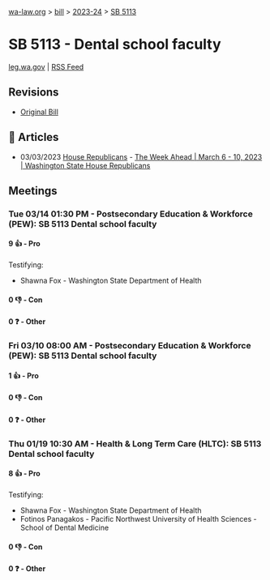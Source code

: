 [wa-law.org](/) > [bill](/bill/) > [2023-24](/bill/2023-24/) > [SB 5113](/bill/2023-24/sb/5113/)

# SB 5113 - Dental school faculty
[leg.wa.gov](https://app.leg.wa.gov/billsummary?BillNumber=5113&Year=2023&Initiative=false) | [RSS Feed](./rss.xml)

## Revisions
* [Original Bill](1/)

## 📰 Articles
* 03/03/2023 [House Republicans](/org/house_republicans/) - [The Week Ahead | March 6 - 10, 2023 | Washington State House Republicans](https://houserepublicans.wa.gov/week/the-week-ahead-march-6-10-2023/#:~:text=SB%205113)

## Meetings
### Tue 03/14 01:30 PM - Postsecondary Education & Workforce (PEW): SB 5113 Dental school faculty
#### 9 👍 - Pro
Testifying:
* Shawna Fox - Washington State Department of Health

#### 0 👎 - Con

#### 0 ❓ - Other

### Fri 03/10 08:00 AM - Postsecondary Education & Workforce (PEW): SB 5113 Dental school faculty
#### 1 👍 - Pro

#### 0 👎 - Con

#### 0 ❓ - Other

### Thu 01/19 10:30 AM - Health & Long Term Care (HLTC): SB 5113 Dental school faculty
#### 8 👍 - Pro
Testifying:
* Shawna Fox - Washington State Department of Health
* Fotinos Panagakos - Pacific Northwest University of Health Sciences - School of Dental Medicine

#### 0 👎 - Con

#### 0 ❓ - Other
